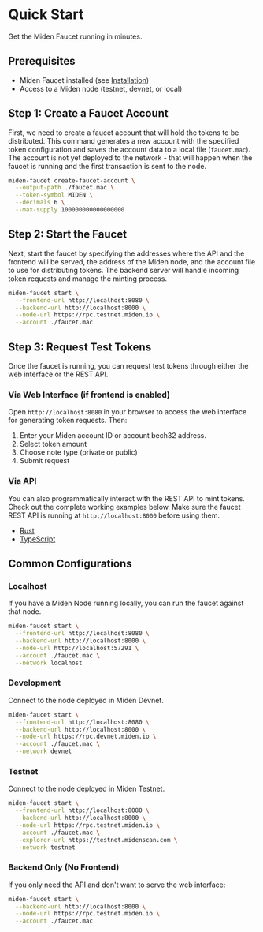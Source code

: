 # Quick Start

Get the Miden Faucet running in minutes.

## Prerequisites

- Miden Faucet installed (see [Installation](./installation.md))
- Access to a Miden node (testnet, devnet, or local)

## Step 1: Create a Faucet Account

First, we need to create a faucet account that will hold the tokens to be distributed. This command generates a new account with the specified token configuration and saves the account data to a local file (`faucet.mac`). The account is not yet deployed to the network - that will happen when the faucet is running and the first transaction is sent to the node.

```bash
miden-faucet create-faucet-account \
  --output-path ./faucet.mac \
  --token-symbol MIDEN \
  --decimals 6 \
  --max-supply 100000000000000000
```

## Step 2: Start the Faucet

Next, start the faucet by specifying the addresses where the API and the frontend will be served, the address of the Miden node, and the account file to use for distributing tokens. The backend server will handle incoming token requests and manage the minting process.

```bash
miden-faucet start \
  --frontend-url http://localhost:8080 \
  --backend-url http://localhost:8000 \
  --node-url https://rpc.testnet.miden.io \
  --account ./faucet.mac
```

## Step 3: Request Test Tokens

Once the faucet is running, you can request test tokens through either the web interface or the REST API.

### Via Web Interface (if frontend is enabled)

Open `http://localhost:8080` in your browser to access the web interface for generating token requests. Then:

1. Enter your Miden account ID or account bech32 address.
2. Select token amount
3. Choose note type (private or public)
4. Submit request

### Via API

You can also programmatically interact with the REST API to mint tokens. Check out the complete working examples below. Make sure the faucet REST API is running at `http://localhost:8000` before using them.
- [Rust](../examples/rust/request_tokens.rs)
- [TypeScript](../examples/typescript/request_tokens.ts)

## Common Configurations

### Localhost

If you have a Miden Node running locally, you can run the faucet against that node.

```bash
miden-faucet start \
  --frontend-url http://localhost:8080 \
  --backend-url http://localhost:8000 \
  --node-url http://localhost:57291 \
  --account ./faucet.mac \
  --network localhost
```

### Development

Connect to the node deployed in Miden Devnet.

```bash
miden-faucet start \
  --frontend-url http://localhost:8080 \
  --backend-url http://localhost:8000 \
  --node-url https://rpc.devnet.miden.io \
  --account ./faucet.mac \
  --network devnet
```

### Testnet

Connect to the node deployed in Miden Testnet.

```bash
miden-faucet start \
  --frontend-url http://localhost:8080 \
  --backend-url http://localhost:8000 \
  --node-url https://rpc.testnet.miden.io \
  --account ./faucet.mac \
  --explorer-url https://testnet.midenscan.com \
  --network testnet
``` 

### Backend Only (No Frontend)

If you only need the API and don't want to serve the web interface:

```bash
miden-faucet start \
  --backend-url http://localhost:8000 \
  --node-url https://rpc.testnet.miden.io \
  --account ./faucet.mac
```
